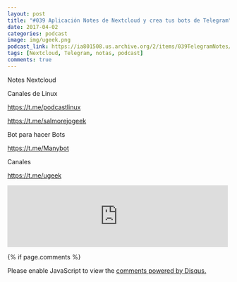 ```yaml
---
layout: post
title: "#039 Aplicación Notes de Nextcloud y crea tus bots de Telegram"
date: 2017-04-02
categories: podcast
image: img/ugeek.png
podcast_link: https://ia801508.us.archive.org/2/items/039TelegramNotes/%23039%20Telegram%2c%20Notes.mp3
tags: [Nextcloud, Telegram, notas, podcast]
comments: true
---
```

Notes Nextcloud



Canales de Linux

https://t.me/podcastlinux

https://t.me/salmorejogeek



Bot para hacer Bots

https://t.me/Manybot



Canales

https://t.me/ugeek


<iframe src="https://archive.org/embed/039TelegramNotes" width="500" height="140" frameborder="0" webkitallowfullscreen="true" mozallowfullscreen="true" allowfullscreen></iframe>
 
{% if page.comments %}
<div id="disqus_thread"></div>
<script>

/**
*  RECOMMENDED CONFIGURATION VARIABLES: EDIT AND UNCOMMENT THE SECTION BELOW TO INSERT DYNAMIC VALUES FROM YOUR PLATFORM OR CMS.
*  LEARN WHY DEFINING THESE VARIABLES IS IMPORTANT: https://disqus.com/admin/universalcode/#configuration-variables*/
/*
var disqus_config = function () {
this.page.url = PAGE_URL;  // Replace PAGE_URL with your page's canonical URL variable
this.page.identifier = PAGE_IDENTIFIER; // Replace PAGE_IDENTIFIER with your page's unique identifier variable
};
*/
(function() { // DON'T EDIT BELOW THIS LINE
var d = document, s = d.createElement('script');
s.src = 'https://https-angelbcn-github-io-ugeek.disqus.com/embed.js';
s.setAttribute('data-timestamp', +new Date());
(d.head || d.body).appendChild(s);
})();
</script>
<noscript>Please enable JavaScript to view the <a href="https://disqus.com/?ref_noscript">comments powered by Disqus.</a></noscript>
